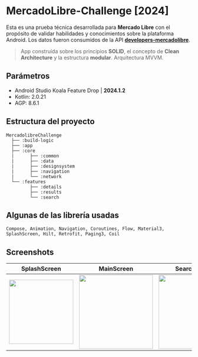 # MercadoLibre-Challenge [2024]
Esta es una prueba técnica desarrollada para **Mercado Libre** con el propósito de validar habilidades y conocimientos sobre la plataforma Android. Los datos fueron consumidos de la API **[developers-mercadolibre](https://developers.mercadolibre.com.ar/es_ar/items-y-busquedas)**.

> App construída sobre los principios **SOLID**, el concepto de **Clean Architecture** y la estructura **modular**. Arquitectura MVVM.

## Parámetros
* Android Studio Koala Feature Drop | **2024.1.2**
* Kotlin: 2.0.21
* AGP: 8.6.1

## Estructura del proyecto
```text
MercadolibreChallenge
  ├── :build-logic
  ├── :app
  ├── :core
  |      ├── :common
  |      ├── :data
  |      ├── :designsystem
  |      ├── :navigation
  |      └── :network
  └── :features
         ├── :details
         ├── :results
         └── :search
```

## Algunas de las librería usadas
```
Compose, Animation, Navigation, Coroutines, Flow, Material3,
SplashScreen, Hilt, Retrofit, Paging3, Coil
```

## Screenshots
| SplashScreen | MainScreen | SearchScreen | ResultsScreen | DetailsScreen |
|-|-|-|-|-|
|<img src="https://github.com/user-attachments/assets/eb3943d5-94d4-4170-8c97-ecfd8c9cffd7" width="174"/>|<img src="https://github.com/user-attachments/assets/30593486-aa6a-40b7-bd5d-14ca9859d2b2"  width="200"/>|<img src="https://github.com/user-attachments/assets/7d69d2b5-563d-45f5-9b51-a79304caeb11"  width="200"/>|<img src="https://github.com/user-attachments/assets/9adf7f00-76cb-4ef0-a405-338a4267d72d"  width="200"/>|<img src="https://github.com/user-attachments/assets/3b0e6ee9-c88b-4c57-a38b-f0a706daa554"  width="200"/>|
